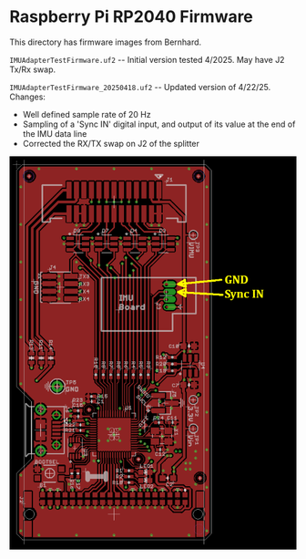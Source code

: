 # Raspberry Pi RP2040 Firmware

This directory has firmware images from Bernhard.

`IMUAdapterTestFirmware.uf2` -- Initial version tested 4/2025.  May have J2 Tx/Rx swap.

`IMUAdapterTestFirmware_20250418.uf2` -- Updated version of 4/22/25.  <br>Changes:

* Well defined sample rate of 20 Hz
* Sampling of a 'Sync IN' digital input, and output of its value at the end of the IMU data line
* Corrected the RX/TX swap on J2 of the splitter

![](Sync_in.jpg?raw=true)

